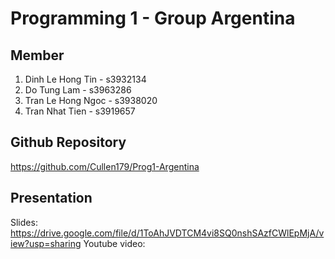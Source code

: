 # Programming 1 - Group Argentina
## Member
1. Dinh Le Hong Tin - s3932134
2. Do Tung Lam - s3963286
3. Tran Le Hong Ngoc - s3938020
4. Tran Nhat Tien - s3919657
## Github Repository
https://github.com/Cullen179/Prog1-Argentina
## Presentation
Slides: https://drive.google.com/file/d/1ToAhJVDTCM4vi8SQ0nshSAzfCWlEpMjA/view?usp=sharing 
Youtube video: 
